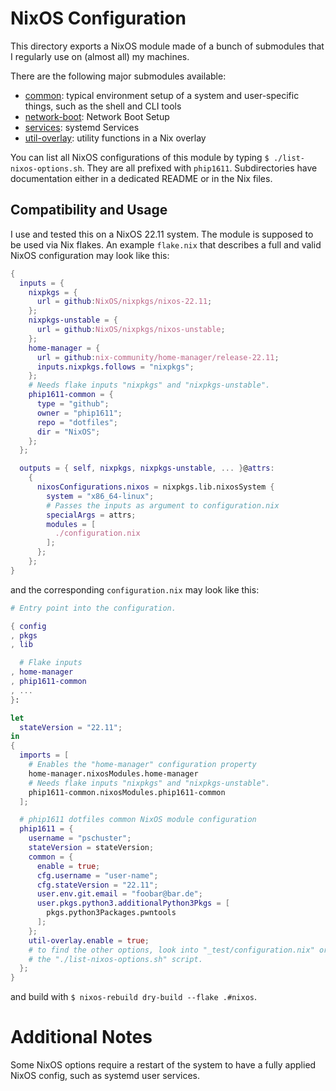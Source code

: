 # NixOS Configuration

This directory exports a NixOS module made of a bunch of submodules that I
regularly use on (almost all) my machines.

There are the following major submodules available:
- [common](common/README.md): typical environment setup of a system and
  user-specific things, such as the shell and CLI tools
- [network-boot](network-boot/README.md): Network Boot Setup
- [services](services/README.md): systemd Services
- [util-overlay](util-overlay/README.md): utility functions in a Nix overlay

You can list all NixOS configurations of this module by typing
`$ ./list-nixos-options.sh`. They are all prefixed with `phip1611`.
Subdirectories have documentation either in a dedicated README or in the Nix
files.

## Compatibility and Usage
I use and tested this on a NixOS 22.11 system. The module is supposed to be used
via Nix flakes. An example `flake.nix` that describes a full and valid NixOS
configuration may look like this:

```nix
{
  inputs = {
    nixpkgs = {
      url = github:NixOS/nixpkgs/nixos-22.11;
    };
    nixpkgs-unstable = {
      url = github:NixOS/nixpkgs/nixos-unstable;
    };
    home-manager = {
      url = github:nix-community/home-manager/release-22.11;
      inputs.nixpkgs.follows = "nixpkgs";
    };
    # Needs flake inputs "nixpkgs" and "nixpkgs-unstable".
    phip1611-common = {
      type = "github";
      owner = "phip1611";
      repo = "dotfiles";
      dir = "NixOS";
    };
  };

  outputs = { self, nixpkgs, nixpkgs-unstable, ... }@attrs:
    {
      nixosConfigurations.nixos = nixpkgs.lib.nixosSystem {
        system = "x86_64-linux";
        # Passes the inputs as argument to configuration.nix
        specialArgs = attrs;
        modules = [
          ./configuration.nix
        ];
      };
    };
}
```

and the corresponding `configuration.nix` may look like this:

```nix
# Entry point into the configuration.

{ config
, pkgs
, lib

  # Flake inputs
, home-manager
, phip1611-common
, ...
}:

let
  stateVersion = "22.11";
in
{
  imports = [
    # Enables the "home-manager" configuration property
    home-manager.nixosModules.home-manager
    # Needs flake inputs "nixpkgs" and "nixpkgs-unstable".
    phip1611-common.nixosModules.phip1611-common
  ];

  # phip1611 dotfiles common NixOS module configuration
  phip1611 = {
    username = "pschuster";
    stateVersion = stateVersion;
    common = {
      enable = true;
      cfg.username = "user-name";
      cfg.stateVersion = "22.11";
      user.env.git.email = "foobar@bar.de";
      user.pkgs.python3.additionalPython3Pkgs = [
        pkgs.python3Packages.pwntools
      ];
    };
    util-overlay.enable = true;
    # to find the other options, look into "_test/configuration.nix" or run
    # the "./list-nixos-options.sh" script.
  };
}
```

and build with `$ nixos-rebuild dry-build --flake .#nixos`.

# Additional Notes
Some NixOS options require a restart of the system to have a fully applied NixOS
config, such as systemd user services.
